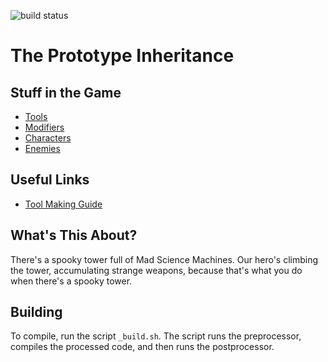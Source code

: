 ![build status](https://travis-ci.com/MayMoonsley/inheritance.svg?branch=master)

# The Prototype Inheritance

## Stuff in the Game

* [Tools](_tools.md)
* [Modifiers](_modifiers.md)
* [Characters](_characters.md)
* [Enemies](_enemies.md)

## Useful Links

* [Tool Making Guide](_source/tools/README.md)

## What's This About?

There's a spooky tower full of Mad Science Machines. Our hero's climbing the tower, accumulating strange weapons, because that's what you do when there's a spooky tower.

## Building

To compile, run the script `_build.sh`. The script runs the preprocessor, compiles the processed code, and then runs the postprocessor.

